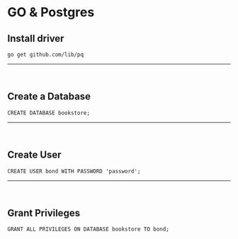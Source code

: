 <!-- markdownlint-disable -->

# GO & Postgres

<h2>Install driver</h2>

<code>go get github.com/lib/pq</code>
<br>

<hr>
<br>

<h2>Create a Database</h2>
<code>CREATE DATABASE bookstore;</code>
<br>
<hr>
<br>

<h2>Create User</h2>
<code>CREATE USER bond WITH PASSWORD 'password';</code>
<br>
<hr>
<br>

<h2>Grant Privileges</h2>
<code>GRANT ALL PRIVILEGES ON DATABASE bookstore TO bond;</code>
